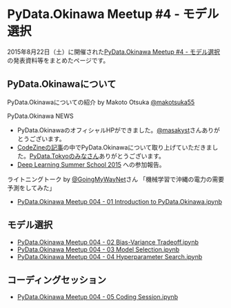 # PyData.Okinawa Meetup #4 - モデル選択

2015年8月22日（土）に開催された[PyData.Okinawa Meetup #4 - モデル選択](http://pydataokinawa.connpass.com/event/18396/)の発表資料等をまとめたページです。

## PyData.Okinawaについて

PyData.Okinawaについての紹介
by Makoto Otsuka [@makotsuka55](https://twitter.com/makotsuka55)

PyData.Okinawa NEWS
- PyData.OkinawaのオフィシャルHPができました。[@masakyst](https://twitter.com/masakyst)さんありがとうございます。
- [CodeZineの記事](http://codezine.jp/article/detail/8893)の中でPyData.Okinawaについて取り上げていただきました。[PyData.Tokyoのみなさん](https://twitter.com/PyDataTokyo)ありがとうございます。
- [Deep Learning Summer School 2015](https://sites.google.com/site/deeplearningsummerschool/schedule) への参加報告。

ライトニングトーク by [@GoingMyWayNet](https://twitter.com/goingmywaynet)さん
「機械学習で沖縄の電力の需要予測をしてみた」

- [PyData.Okinawa Meetup 004 - 01 Introduction to PyData.Okinawa.ipynb](https://github.com/PyDataOkinawa/meetup004/blob/master/PyData.Okinawa%20Meetup%20004%20-%2001%20Introduction%20to%20PyData.Okinawa.ipynb)

## モデル選択

- [PyData.Okinawa Meetup 004 - 02 Bias-Variance Tradeoff.ipynb](https://github.com/PyDataOkinawa/meetup004/blob/master/PyData.Okinawa%20Meetup%20004%20-%2002%20Bias-Variance%20Tradeoff.ipynb)
- [PyData.Okinawa Meetup 004 - 03 Model Selection.ipynb](https://github.com/PyDataOkinawa/meetup004/blob/master/PyData.Okinawa%20Meetup%20004%20-%2003%20Model%20Selection.ipynb)
- [PyData.Okinawa Meetup 004 - 04 Hyperparameter Search.ipynb](https://github.com/PyDataOkinawa/meetup004/blob/master/PyData.Okinawa%20Meetup%20004%20-%2004%20Hyperparameter%20Search.ipynb)

## コーディングセッション

- [PyData.Okinawa Meetup 004 - 05 Coding Session.ipynb](https://github.com/PyDataOkinawa/meetup004/blob/master/PyData.Okinawa%20Meetup%20004%20-%2005%20Coding%20Session.ipynb)